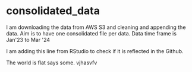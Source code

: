 # consolidated_data
I am downloading the data from AWS S3 and cleaning and appending the data. Aim is to have one consolidated file per data. Data time frame is Jan'23 to Mar '24


I am adding this line from RStudio to check if it is reflected in the Github.

The world is flat says some. vjhasvfv

